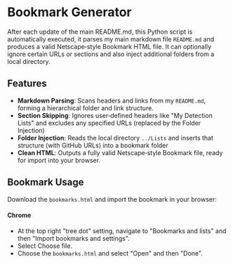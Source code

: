 # Bookmark Generator

After each update of the main README.md, this Python script is automatically executed, it parses my main markdown file `README.md` and produces a valid Netscape‐style Bookmark HTML file. It can optionally ignore certain URLs or sections and also inject additional folders from a local directory.  

## Features

- **Markdown Parsing**: Scans headers and links from my `README.md`, forming a hierarchical folder and link structure.  
- **Section Skipping**: Ignores user‐defined headers like "My Detection Lists" and excludes any specified URLs (replaced by the Folder Injection) 
- **Folder Injection**: Reads the local directory `../Lists` and inserts that structure (with GitHub URLs) into a bookmark folder  
- **Clean HTML**: Outputs a fully valid Netscape‐style Bookmark file, ready for import into your browser.

## Bookmark Usage
Download the `bookmarks.html` and import the bookmark in your browser:
 
#### Chrome
- At the top right "tree dot" setting, navigate to "Bookmarks and lists" and then "Import bookmarks and settings".
- Select Choose file.
- Choose the `bookmarks.html` and select "Open" and then "Done".
